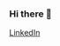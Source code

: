 ### Hi there 👋

[LinkedIn](https://img.shields.io/badge/LinkedIn-0077B5?style=for-the-badge&logo=linkedin&logoColor=white)
